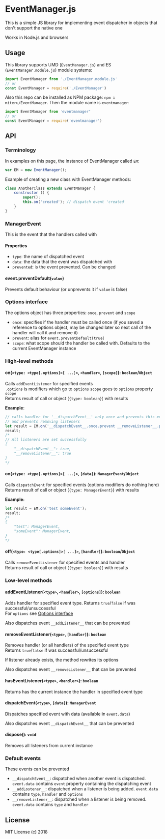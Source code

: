 # EventManager.js

This is a simple JS library for implementing event dispatcher in objects that don't support the native one

Works in Node.js and browsers

## Usage
This library supports UMD (`EventManager.js`) and ES (`EventManager.module.js`) module systems:
```javascript
import EventManager from './EventManager.module.js'
// or
const EventManager = require('./EventManager')
```

Also this repo can be installed as NPM package: `npm i niteru/EventManager`. Then the module name is `eventmanager`:
```javascript
import EventManager from 'eventmanager'
// or
const EventManager = require('eventmanager')
```

## API
### Terminology
In examples on this page, the instance of EventManager called `EM`:
```javascript
var EM = new EventManager();
```

Example of creating a new class with EventManager methods:
```javascript
class AnotherClass extends EventManager {
	constructor () {
		super();
		this.on('created'); // dispatch event 'created'
	}
}
```

### ManagerEvent
This is the event that the handlers called with

#### Properties
- `type`: the name of dispatched event
- `data`: the data that the event was dispatched with
- `prevented`: is the event prevented. Can be changed

#### event.preventDefault(`value`)
Prevents default behaviour (or unprevents it if `value` is false)

### Options interface
The options object has three properties: `once`, `prevent` and `scope`
- `once`: specifies if the handler must be called once (if you saved a reference to options object, may be changed later so next call of the handler will call it and remove it)
- `prevent`: alias for `event.preventDefault(true)`
- `scope`: what scope should the handler be called with. Defaults to the current EventManager instance

### High-level methods
#### on(`<type: <type[.options]>[ ...]>`, `<handler>`, `[scope]`): `boolean`/`Object`
Calls `addEventListener` for specified events\
`.options` is modifiers which go to `options`
`scope` goes to `options` property `scope`\
Returns result of call or object (`{type: boolean}`) with results

**Example:**
```javascript
// calls handler for '__dispatchEvent__' only once and prevents this event only once
// and prevents removing listeners
let result = EM.on('__dispatchEvent__.once.prevent __removeListener__.prevent', console.log);
result;
/*
// All listeners are set successfully
{
	"__dispatchEvent__": true,
	"__removeListener__": true
}
*/
```

#### on(`<type: <type[.options]>[ ...]>`, `[data]`): `ManagerEvent`/`Object`
Calls `dispatchEvent` for specified events (options modifiers do nothing here)\
Returns result of call or object (`{type: ManagerEvent}`) with results

**Example:**
```javascript
let result = EM.on('test someEvent');
result;
/*
{
	"test": ManagerEvent,
	"someEvent": ManagerEvent,
}
*/
```

#### off(`<type: <type[.options]>[ ...]>`, `[handler]`): `boolean`/`Object`
Calls `removeEventListener` for specified events and handler\
Returns result of call or object (`{type: boolean}`) with results

### Low-level methods
#### addEventListener(`<type>`, `<handler>`, `[options]`): `boolean`
Adds handler for specified event type. Returns `true`/`false` if was successful/unsuccessful\
For `options` see [Options interface](#options-interface)

Also dispatches event `__addListener__` that can be prevented

#### removeEventListener(`<type>`, `[handler]`): `boolean`
Removes handler (or all handlers) of the specified event type\
Returns `true`/`false` if was successful/unsuccessful

If listener already exists, the method rewrites its options

Also dispatches event `__removeListener__` that can be prevented

#### hasEventListener(`<type>`, `<handler>`): `boolean`
Returns has the current instance the handler in specified event type

#### dispatchEvent(`<type>`, `[data]`): `ManagerEvent`
Dispatches specified event with data (available in `event.data`)

Also dispatches event `__dispatchEvent__` that can be prevented

#### dispose(): `void`
Removes all listeners from current instance

### Default events
These events can be prevented
- `__dispatchEvent__`: dispatched when another event is dispatched. `event.data` contains `event` property containing the dispatching event
- `__addLostener__`: dispatched when a listener is being added. `event.data` contains `type`, `handler` and `options`
- `__removeListener__`: dispatched when a listener is being removed. `event.data` contains `type` and `handler`

## License
MIT License (c) 2018
